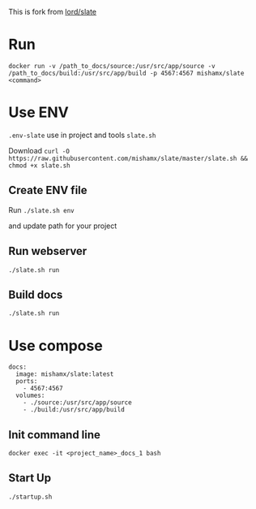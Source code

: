 This is fork from [lord/slate](https://github.com/lord/slate)

Run
===
`docker run -v /path_to_docs/source:/usr/src/app/source -v /path_to_docs/build:/usr/src/app/build -p 4567:4567 mishamx/slate <command>`

Use ENV
=======

`.env-slate` use in project and tools `slate.sh`

Download
`curl -O https://raw.githubusercontent.com/mishamx/slate/master/slate.sh && chmod +x slate.sh`

Create ENV file
---------------

Run
`./slate.sh env`

and update path for your project

Run webserver
-------------
`./slate.sh run`

Build docs
----------
`./slate.sh run`

Use compose
===========

```
docs:
  image: mishamx/slate:latest
  ports:
    - 4567:4567
  volumes:
    - ./source:/usr/src/app/source
    - ./build:/usr/src/app/build
```

Init command line
-----------------
```
docker exec -it <project_name>_docs_1 bash
```

Start Up
--------
```
./startup.sh
```

